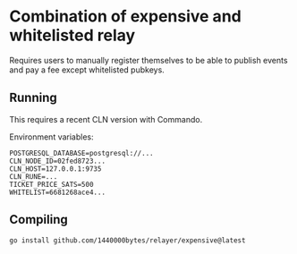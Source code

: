 Combination of expensive and whitelisted relay
=============================================

Requires users to manually register themselves to be able to publish events and pay a fee except whitelisted pubkeys.

Running
-------

This requires a recent CLN version with Commando.

Environment variables:

    POSTGRESQL_DATABASE=postgresql://...
    CLN_NODE_ID=02fed8723...
    CLN_HOST=127.0.0.1:9735
    CLN_RUNE=...
    TICKET_PRICE_SATS=500
    WHITELIST=6681268ace4...

Compiling
---------


    go install github.com/1440000bytes/relayer/expensive@latest
